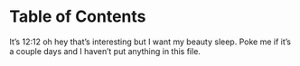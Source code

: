 Table of Contents
=================

It’s 12:12 oh hey that’s interesting but I want my beauty sleep. Poke me if it’s a couple days and
I haven’t put anything in this file.
